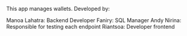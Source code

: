 This app manages wallets.
Developed by:

Manoa Lahatra: Backend Developer
Faniry: SQL Manager
Andy Nirina: Responsible for testing each endpoint
Riantsoa: Developer frontend
